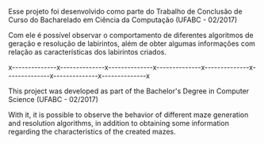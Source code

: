 Esse projeto foi desenvolvido como parte do Trabalho de Conclusão de Curso do Bacharelado em Ciência da Computação (UFABC - 02/2017)

Com ele é possível observar o comportamento de diferentes algoritmos de geração e resolução de labirintos, além de obter algumas informações com relação as características dos labirintos criados.

x--------------x--------------x--------------x--------------x--------------x--------------x--------------x--------------x

This project was developed as part of the Bachelor's Degree in Computer Science (UFABC - 02/2017)

With it, it is possible to observe the behavior of different maze generation and resolution algorithms, in addition to obtaining some information regarding the characteristics of the created mazes.
